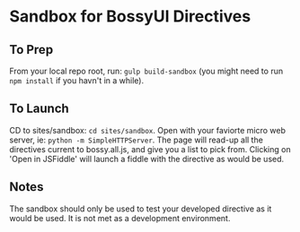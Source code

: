 Sandbox for BossyUI Directives
===

## To Prep

From your local repo root, run: `gulp build-sandbox` (you might need to run `npm install` if you havn't in a while).  

## To Launch
 
CD to sites/sandbox: `cd sites/sandbox`.  Open with your faviorte micro web server, ie: `python -m SimpleHTTPServer`.
The page will read-up all the directives current to bossy.all.js, and give you a list to pick from.  Clicking on 'Open 
in JSFiddle' will launch a fiddle with the directive as would be used.

## Notes

The sandbox should only be used to test your developed directive as it would be used.  It is not met as a development 
environment.

